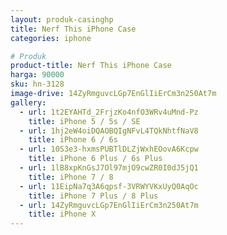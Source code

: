 ```yaml
---
layout: produk-casinghp
title: Nerf This iPhone Case
categories: iphone

# Produk
product-title: Nerf This iPhone Case
harga: 90000
sku: hn-3128
image-drive: 14ZyRmguvcLGp7EnGlIiErCm3n250At7m
gallery:
  - url: 1t2EYAHTd_2FrjzKo4nfO3WRv4uMnd-Pz
    title: iPhone 5 / 5s / SE
  - url: 1hj2eW4oiDQAOBQIgNFvL4TQkNhtfNaV8
    title: iPhone 6 / 6s
  - url: 10S3e3-hxmsPUBTlDLZjWxhEOovA6Kcpw
    title: iPhone 6 Plus / 6s Plus
  - url: 1lB8xpKnGsJ7Ol97mjO9cwZR0I0dJ5jQ1
    title: iPhone 7 / 8
  - url: 11EipNa7q3A6qpsf-3VRWYVKxUyQ0AqOc
    title: iPhone 7 Plus / 8 Plus
  - url: 14ZyRmguvcLGp7EnGlIiErCm3n250At7m
    title: iPhone X
---
```

